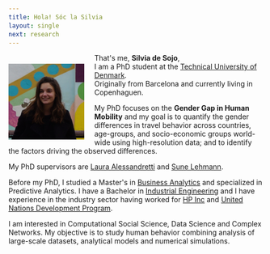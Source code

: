 ```yaml
---
title: Hola! Sóc la Silvia
layout: single
next: research
---
```


<!-- Hello there, thanks for passing by.  -->
<!-- ![](/images/sdesojo.JPG) -->

<img style="float: left; margin: 20px 20px 0px 0px;" src="/images/sdesojo2.JPG" width="150"/>

That's me, **Silvia de Sojo**,   
I am a PhD student at the [Technical  University of Denmark](https://www.dtu.dk/).  
Originally from Barcelona and currently living in Copenhaguen.  
<!-- <br /><br /> -->

My PhD focuses on the **Gender Gap in Human Mobility** and my goal is to quantify the gender differences in travel behavior across countries, age-groups, and socio-economic groups world-wide using high-resolution data; and to identify the factors driving the observed differences.  

My PhD supervisors are [Laura Alessandretti](https://scholar.google.com/citations?user=2265XuYAAAAJ&hl=en) and [Sune Lehmann](https://scholar.google.com/citations?user=wvkUbiUAAAAJ&hl=en&oi=ao).


Before my PhD, I studied a Master's in [Business Analytics](https://www.dtu.dk/english/education/graduate/msc-programmes/Business-Analytics) and specialized in Predictive Analytics. I have a Bachelor in [Industrial Engineering](https://www.upc.edu/en) and I have experience in the industry sector having worked for [HP Inc](https://www.hp.com/us-en/home.html) and [United Nations Development Program](https://www.undp.org/).

I am interested in Computational Social Science, Data Science and Complex Networks. My objective is to study human behavior combining analysis of large-scale datasets, analytical models and numerical simulations.
